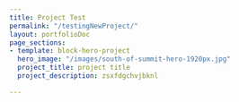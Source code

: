 ```yaml
---
title: Project Test
permalink: "/testingNewProject/"
layout: portfolioDoc
page_sections:
- template: block-hero-project
  hero_image: "/images/south-of-summit-hero-1920px.jpg"
  project_title: project title
  project_description: zsxfdgchvjbknl

---
```


